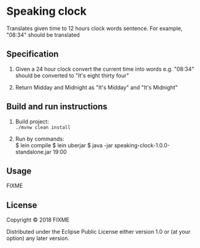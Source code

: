 # Speaking clock

Translates given time to 12 hours clock words sentence. For example, "08:34" should be translated  

Specification
-------------
1. Given a 24 hour clock convert the current time into words
	e.g. "08:34" should be converted to "It's eight thirty four"

2. Return Midday and Midnight as "It's Midday" and "It's Midnight"

Build and run instructions
--------------------------
1. Build project:   
`./mvnw clean install`
   
2. Run by commands:   
$ lein compile
$ lein uberjar
$ java -jar speaking-clock-1.0.0-standalone.jar 19:00 
## Usage

FIXME

## License

Copyright © 2018 FIXME

Distributed under the Eclipse Public License either version 1.0 or (at
your option) any later version.
